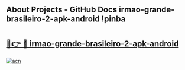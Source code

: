 ## About Projects - GitHub Docs irmao-grande-brasileiro-2-apk-android !pinba

# <h2><a href="https://andorid.site?title=irmao-grande-brasileiro-2-apk-android&ref=13PRO">🔗👉 🔴 irmao-grande-brasileiro-2-apk-android</a></h2>

[![acn](https://github.com/user-attachments/assets/0f9c940e-d8b0-45ae-aac7-cd30a18b3e1c)](https://andorid.site?title=irmao-grande-brasileiro-2-apk-android&ref=13PRO)

